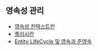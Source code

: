 ## 영속성 관리 
- [영속성 컨텍스트란](https://gmlwjd9405.github.io/2019/08/06/persistence-context.html)
- [플러시란](https://gmlwjd9405.github.io/2019/08/07/what-is-flush.html)
- [Entity LifeCycle 및 영속과 준영속](https://gmlwjd9405.github.io/2019/08/08/jpa-entity-lifecycle.html)
